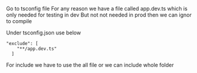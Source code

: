 Go to tsconfig file
For any reason we have a file called app.dev.ts which is only needed for testing in dev
But not not needed in prod then we can ignor to compile

Under tsconfig.json use below
```
"exclude": [
    "**/app.dev.ts"
  ]
```

For include we have to use the all file or we can include whole folder

